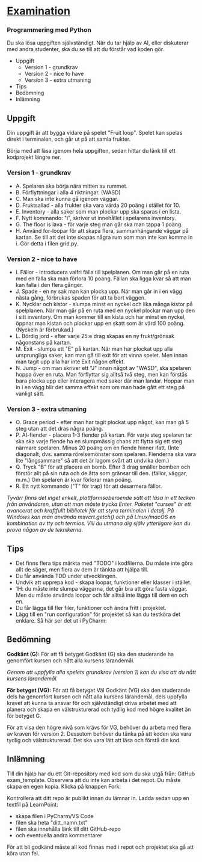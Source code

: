# [Examination](https://docs.google.com/document/d/1GhqbgG9YW5cOiR0LLWmMTc-s-VmQudBaNxZUxXL6XJk/edit?tab=t.0)
### Programmering med Python

Du ska lösa uppgiften självständigt. När du tar hjälp av AI, eller diskuterar med andra studenter, ska du se till att du förstår vad koden gör.

- Uppgift
  - Version 1 - grundkrav
  - Version 2 - nice to have
  - Version 3 - extra utmaning
- Tips
- Bedömning
- Inlämning

## Uppgift
Din uppgift är att bygga vidare på spelet "Fruit loop". Spelet kan spelas direkt i terminalen, och går ut på att samla frukter.

Börja med att läsa igenom hela uppgiften, sedan hittar du länk till ett kodprojekt längre ner.


### Version 1 - grundkrav
* A. Spelaren ska börja nära mitten av rummet.
* B. Förflyttningar i alla 4 riktningar. (WASD)
* C. Man ska inte kunna gå igenom väggar.
* D. Fruktsallad - alla frukter ska vara värda 20 poäng i stället för 10.
* E. Inventory - alla saker som man plockar upp ska sparas i en lista.
* F. Nytt kommando: "i", skriver ut innehållet i spelarens inventory.
* G. The floor is lava - för varje steg man går ska man tappa 1 poäng.
* H. Använd for-loopar för att skapa flera, sammanhängande väggar på kartan. Se till att det inte skapas några rum som man inte kan komma in i. Gör detta i filen grid.py.

### Version 2 - nice to have
* I. Fällor - introducera valfri fälla till spelplanen. Om man går på en ruta med en fälla ska man förlora 10 poäng. Fällan ska ligga kvar så att man kan falla i den flera gånger.
* J. Spade - en ny sak man kan plocka upp. När man går in i en vägg nästa gång, förbrukas spaden för att ta bort väggen.
* K. Nycklar och kistor - slumpa minst en nyckel och lika många kistor på spelplanen. När man går på en ruta med en nyckel plockar man upp den i sitt inventory. Om man kommer till en kista och har minst en nyckel, öppnar man kistan och plockar upp en skatt som är värd 100 poäng. (Nyckeln är förbrukad.)
* L. Bördig jord - efter varje 25:e drag skapas en ny frukt/grönsak någonstans på kartan.
* M. Exit - slumpa ett "E" på kartan. När man har plockat upp alla ursprungliga saker, kan man gå till exit för att vinna spelet. Men innan man tagit upp alla har inte Exit någon effekt.
* N. Jump - om man skriver ett "J" innan något av "WASD", ska spelaren hoppa över en ruta. Man förflyttar sig alltså två steg, men kan förstås bara plocka upp eller interagera med saker där man landar. Hoppar man in i en vägg blir det samma effekt som om man hade gått ett steg på vanligt sätt.

### Version 3 - extra utmaning
* O. Grace period - efter man har tagit plockat upp något, kan man gå 5 steg utan att det dras några poäng.
* P. AI-fiender - placera 1-3 fiender på kartan. För varje steg spelaren tar ska ska varje fiende ha en slumpmässig chans att flytta sig ett steg närmare spelaren. Minus 20 poäng om en fiende hinner ifatt. (Inte diagonalt, dvs. samma rörelsemönster som spelaren. Fienderna ska vara lite "långsammare" så att det är lagom svårt att undvika dem.)
* Q. Tryck "B" för att placera en bomb. Efter 3 drag smäller bomben och förstör allt på sin ruta och de åtta som gränsar till den. (fällor, väggar, m.m.) Om spelaren är kvar förlorar man poäng.
* R. Ett nytt kommando ("T" för trap) för att desarmera fällor.

_Tyvärr finns det inget enkelt, plattformsoberoende sätt att läsa in ett tecken från användaren, utan att man måste trycka Enter. Paketet "curses" är ett avancerat och kraftfullt bibliotek för att styra terminalen i detalj. På Windows kan man använda msvcrt.getch() och på Linux/macOS en kombination av tty och termios. Vill du utmana dig själv ytterligare kan du prova någon av de teknikerna._


## Tips
* Det finns flera tips märkta med "TODO" i kodfilerna. Du måste inte göra allt de säger, men flera av dem är tänkta att hjälpa till.
* Du får använda TDD under utvecklingen.
* Undvik att upprepa kod - skapa loopar, funktioner eller klasser i stället.
* 1H: du måste inte slumpa väggarna, det går bra att göra fasta väggar. Men du måste använda loopar och får alltså inte lägga till dem en och en.
* Du får lägga till fler filer, funktioner och ändra fritt i projektet.
* Lägg till en "run configuration" för projektet så kan du testköra det enklare. Så här ser det ut i PyCharm:


## Bedömning
**Godkänt (G):** 
För att få betyget Godkänt (G) ska den studerande ha genomfört kursen och nått alla kursens lärandemål. 

_Genom att uppfylla alla spelets grundkrav (version 1) kan du visa att du nått kursens lärandemål._

**För betyget (VG):**
För att få betyget Väl Godkänt (VG) ska den studerande dels ha genomfört kursen och nått alla kursens lärandemål, dels uppfylla kravet att kunna ta ansvar för och självständigt driva arbetet med att planera och skapa en välstrukturerad och tydlig kod med högre kvalitet än för betyget G.

För att visa den högre nivå som krävs för VG, behöver du arbeta med flera av kraven för version 2. Dessutom behöver du tänka på att koden ska vara tydlig och välstrukturerad. Det ska vara lätt att läsa och förstå din kod.

## Inlämning
Till din hjälp har du ett Git-repository med kod som du ska utgå från: GitHub exam_template.
Observera att du inte kan arbeta i det repot.
Du måste skapa en egen kopia. Klicka på knappen Fork:

Kontrollera att ditt repo är publikt innan du lämnar in. Ladda sedan upp en textfil på LearnPoint:
* skapa filen i PyCharm/VS Code
* filen ska heta "ditt_namn.txt"
* filen ska innehålla länk till ditt GitHub-repo
* och eventuella andra kommentarer

För att bli godkänd måste all kod finnas med i repot och projektet ska gå att köra utan fel.